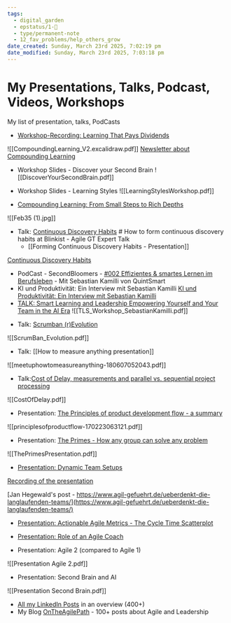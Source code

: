 ```yaml
---
tags:
  - digital_garden
  - epstatus/1-🌱
  - type/permanent-note
  - 12_fav_problems/help_others_grow
date_created: Sunday, March 23rd 2025, 7:02:19 pm
date_modified: Sunday, March 23rd 2025, 7:03:18 pm
---
```

# My Presentations, Talks, Podcast, Videos, Workshops

My list of presentation, talks, PodCasts

+ [Workshop-Recording: Learning That Pays Dividends](https://share.descript.com/view/JZeb2svdBn7)

![[CompoundingLearning_V2.excalidraw.pdf]]
[Newsletter about Compounding Learning](https://pages.quintsmart.com/posts/learning-that-pays-dividends-transform-information-overload-into-compound-growth-the-friday-brain-upgrade)

- Workshop Slides - Discover your Second Brain
![[DiscoverYourSecondBrain.pdf]]

+ Workshop Slides - Learning Styles
![[LearningStylesWorkshop.pdf]]

- [Compounding Learning: From Small Steps to Rich Depths](https://leonardo.institute/SPARK/February2025/)

![[Feb35 (1).jpg]]

- Talk: [Continuous Discovery Habits](https://www.youtube.com/watch?v=XviSbwj39Ds) # How to form continuous discovery habits at Blinkist - Agile GT Expert Talk
	- [[Forming Continuous Discovery Habits - Presentation]]

[Continuous Discovery Habits](https://www.youtube.com/watch?v=XviSbwj39Ds)

- PodCast - SecondBloomers - [#002 Effizientes & smartes Lernen im Berufsleben](https://secondbloomers.letscast.fm/episode/002-effizientes-smartes-lernen-im-berufsleben-mit-sebastian-kamilli-von-quintsmart) - Mit Sebastian Kamilli von QuintSmart
- KI und Produktivität: Ein Interview mit Sebastian Kamilli
[KI und Produktivität: Ein Interview mit Sebastian Kamilli](https://www.youtube.com/watch?v=KDhSoN8_GZg)
- [TALK: Smart Learning and Leadership Empowering Yourself and Your Team in the AI Era](https://techleadershipsummit.com/speaker/smart-learning-and-leadership-empowering-yourself-and-your-team-in-the-ai-era/)
![[TLS_Workshop_SebastianKamilli.pdf]]

+ Talk: [Scrumban (r)Evolution](https://www.slideshare.net/slideshow/scrumban-revolution/105227896)

![[ScrumBan_Evolution.pdf]]

- Talk: [[How to measure anything presentation]]

![[meetuphowtomeasureanything-180607052043.pdf]]

- Talk:[Cost of Delay, measurements and parallel vs. sequential project processing](https://www.slideshare.net/slideshow/cost-of-delay-measurements-and-parallel-vs-sequential-project-processing/75481248)

![[CostOfDelay.pdf]]

+ Presentation: [The Principles of product development flow - a summary](https://www.slideshare.net/SebastianRadics/the-principles-of-product-development-flow-a-summary)

![[principlesofproductflow-170223063121.pdf]]

+ Presentation: [The Primes - How any group can solve any problem](https://www.slideshare.net/SebastianRadics/the-primes-how-any-group-can-solve-any-problem)

![[ThePrimesPresentation.pdf]]

- [Presentation: Dynamic Team Setups](https://www.slideshare.net/slideshow/dynamic-team-setups-manage-agile/69233157)

[Recording of the presentation](https://www.youtube.com/watch?v=roS2rCZJLfQ)

[Jan Hegewald's post - https://www.agil-gefuehrt.de/ueberdenkt-die-langlaufenden-teams/](https://www.agil-gefuehrt.de/ueberdenkt-die-langlaufenden-teams/)

+ [Presentation: Actionable Agile Metrics - The Cycle Time Scatterplot](https://www.youtube.com/watch?v=ayPdUMZHpwA&list=PL6gSzfLOGxrJ--gB70BgHtiCKsAJKJ4Wb&index=2)

- [Presentation: Role of an Agile Coach](https://youtu.be/x2HKzohWTBM?si=sbMg-bSbEJBOP3l0)

- Presentation: Agile 2 (compared to Agile 1)

![[Presentation Agile 2.pdf]]


- Presentation: Second Brain and AI

![[Presentation Second Brain.pdf]]

- [All my LinkedIn Posts](https://digital-garden.ontheagilepath.net/linkedin) in an overview (400+)
- My Blog [OnTheAgilePath](https://ontheagilepath.net/) - 100+ posts about Agile and Leadership